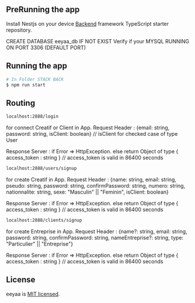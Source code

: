


## PreRunning the app
Install Nestjs on your device
[Backend](https://github.com/nestjs/nest) framework TypeScript starter repository.


CREATE DATABASE eeyaa_db IF NOT EXIST
Verify if your MYSQL RUNNING ON PORT 3306 (DEFAULT PORT)


## Running the app

```bash
# In Folder STACK BACK
$ npm run start

```

## Routing

```bash
localhost:2888/login
```
for connect Creatif or Client in App.
Request Header : {email: string, password: string, isClient: boolean} // isClient for checked case of type User

Response Server : if Error => HttpException. else return Object of type { access_token : string } // access_token is valid in 86400 seconds


```bash
localhost:2888/users/signup
```
for create Creatif in App.
Request Header : {name: string, email: string, pseudo: string, password: string, confirmPassword: string, numero: string, nationnalite: string, sexe: "Masculin" || "Feminin", isClient: boolean}

Response Server : if Error => HttpException. else return Object of type { access_token : string } // access_token is valid in 86400 seconds


```bash
localhost:2888/clients/signup
```
for create Entreprise in App.
Request Header : {name?: string, email: string, password: string, confirmPassword: string, nameEntreprise?: string, type: "Particulier" || "Entreprise"}

Response Server : if Error => HttpException. else return Object of type { access_token : string } // access_token is valid in 86400 seconds

## License

  eeyaa is [MIT licensed](LICENSE).
